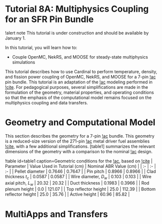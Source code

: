 # Tutorial 8A: Multiphysics Coupling for an SFR Pin Bundle

!alert note
This tutorial is under construction and should be available by January 1.

In this tutorial, you will learn how to:

- Couple OpenMC, NekRS, and MOOSE for steady-state multiphysics simulations

This tutorial describes how to use Cardinal to perform temperature, density,
and fission power coupling of OpenMC, NekRS, and MOOSE for a 7-pin [!ac](SFR)
pin bundle. This tutorial is an adaptation of the [!ac](SFR) modeling
performed in [!cite](novak2022). For pedagogical purposes,
several simplifications are made
in the formulation of the geometry, material properties, and operating conditions
so that the emphasis of the computational model remains focused on the
multiphysics coupling and data transfers.

# Geometry and Computational Model

This section describes the geometry for a 7-pin [!ac](SFR) bundle. This geometry
is a reduced-size version of the 271-pin [!ac](ABR) metal driver fuel assemblies [!cite](abr),
with a few additional simplifications.
[table1] summarizes the relevant dimensions of the geometry with a comparison to the nominal
[!ac](ABR) design.

!table id=table1 caption=Geometric conditions for the [!ac](ABR), based on [!cite](abr)
| Parameter | Value Used in Tutorial (cm) | Nominal ABR Value (cm) |
| :- | :- | :- |
| Pellet diameter | 0.7646 | 0.7647 |
| Pin pitch | 0.8966 | 0.8966 |
| Clad thickness $t_c$ | 0.0587 | 0.0587 |
| Wire diameter, $D_w$ | 0.103 | 0.103 |
| Wire axial pitch, $L_w$ | 20.32 | 20.32 |
| Duct thickness | 0.1983 | 0.3966 |
| Rod plenum height | 0.0 | 121.07 |
| Top reflector height | 25.0 | 112.39 |
| Bottom reflector height | 25.0 | 35.76 |
| Active height | 60.96 | 85.82 |

# MultiApps and Transfers
